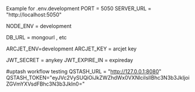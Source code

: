 Example for .env.development
PORT = 5050
SERVER_URL = "http://localhost:5050"

NODE_ENV = development

DB_URL = mongourl , etc

ARCJET_ENV=development
ARCJET_KEY = arcjet key

JWT_SECRET = anykey
JWT_EXPIRE_IN = expireday


#uptash workflow testing
QSTASH_URL = "http://127.0.0.1:8080"
QSTASH_TOKEN="eyJVc2VySUQiOiJkZWZhdWx0VXNlciIsIlBhc3N3b3JkIjoiZGVmYXVsdFBhc3N3b3JkIn0="
